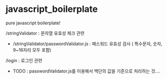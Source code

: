 
# javascript_boilerplate
pure javascript boilerplate!


/stringValidator : 문자열 유효성 체크 관련
 - /stringValidator/passwordValidator.js : 패스워드 유효성 검사 ( 특수문자, 숫자, 9~16자리 모두 포함)
 
/login : 로그인 관련
 - TODO : passwordValidator.js를 이용해서 백단의 값을 기준으로 처리하는 것....

